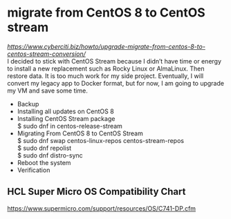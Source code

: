# migrate from CentOS 8 to CentOS stream
<i> https://www.cyberciti.biz/howto/upgrade-migrate-from-centos-8-to-centos-stream-conversion/ </i>
<br> I decided to stick with CentOS Stream because I didn’t have time or energy to install a new replacement such as Rocky Linux or AlmaLinux. Then restore data. It is too much work for my side project. Eventually, I will convert my legacy app to Docker format, but for now, I am going to upgrade my VM and save some time.
 -  Backup
 -  Installing all updates on CentOS 8
 -  Installing CentOS Stream package
 <br>$ sudo dnf in centos-release-stream
 -  Migrating From CentOS 8 to CentOS Stream
 <br>$ sudo dnf swap centos-linux-repos centos-stream-repos
 <br>$ sudo dnf repolist
 <br>$ sudo dnf distro-sync
 -  Reboot the system
 -  Verification
## HCL Super Micro OS Compatibility Chart
https://www.supermicro.com/support/resources/OS/C741-DP.cfm